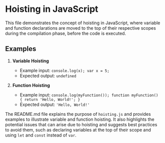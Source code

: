 # Hoisting in JavaScript

This file demonstrates the concept of hoisting in JavaScript, where variable and function declarations are moved to the top of their respective scopes during the compilation phase, before the code is executed.

## Examples

1. **Variable Hoisting**

   - Example input: `console.log(x); var x = 5;`
   - Expected output: `undefined`

2. **Function Hoisting**
   - Example input: `console.log(myFunction()); function myFunction() { return 'Hello, World!'; }`
   - Expected output: `'Hello, World!'`

The README.md file explains the purpose of `hoisting.js` and provides examples to illustrate variable and function hoisting. It also highlights the potential issues that can arise due to hoisting and suggests best practices to avoid them, such as declaring variables at the top of their scope and using `let` and `const` instead of `var`.
